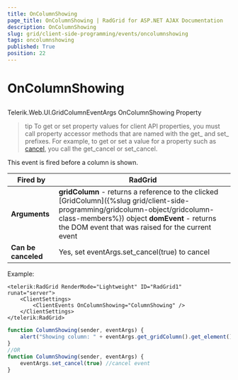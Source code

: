 ```yaml
---
title: OnColumnShowing
page_title: OnColumnShowing | RadGrid for ASP.NET AJAX Documentation
description: OnColumnShowing
slug: grid/client-side-programming/events/oncolumnshowing
tags: oncolumnshowing
published: True
position: 22
---
```


# OnColumnShowing



## 

Telerik.Web.UI.GridColumnEventArgs OnColumnShowing Property

>tip To get or set property values for client API properties, you must call property accessor methods that are named with the get_ and set_ prefixes. For example, to get or set a value for a property such as [cancel](http://msdn.microsoft.com/en-us/library/bb310859.aspx), you call the get_cancel or set_cancel.
>


This event is fired before a column is shown.


|  **Fired by**  | RadGrid |
| ------ | ------ |
| **Arguments** | **gridColumn** - returns a reference to the clicked [GridColumn]({%slug grid/client-side-programming/gridcolumn-object/gridcolumn-class-members%}) object **domEvent** - returns the DOM event that was raised for the current event|
| **Can be canceled** |Yes, set eventArgs.set_cancel(true) to cancel|

Example:

````ASP.NET
<telerik:RadGrid RenderMode="Lightweight" ID="RadGrid1" runat="server">
    <ClientSettings>
        <ClientEvents OnColumnShowing="ColumnShowing" />
    </ClientSettings>
</telerik:RadGrid>
````



````JavaScript
function ColumnShowing(sender, eventArgs) {
    alert("Showing column: " + eventArgs.get_gridColumn().get_element().cellIndex);
}
//OR
function ColumnShowing(sender, eventArgs) {
    eventArgs.set_cancel(true) //cancel event
}
````


